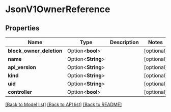# JsonV1OwnerReference

## Properties

Name | Type | Description | Notes
------------ | ------------- | ------------- | -------------
**block_owner_deletion** | Option<**bool**> |  | [optional]
**name** | Option<**String**> |  | [optional]
**api_version** | Option<**String**> |  | [optional]
**kind** | Option<**String**> |  | [optional]
**uid** | Option<**String**> |  | [optional]
**controller** | Option<**bool**> |  | [optional]

[[Back to Model list]](../README.md#documentation-for-models) [[Back to API list]](../README.md#documentation-for-api-endpoints) [[Back to README]](../README.md)


